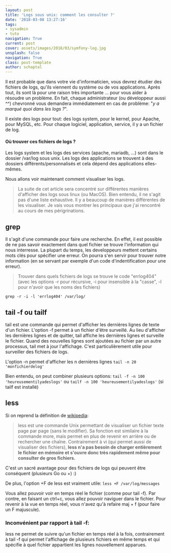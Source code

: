 ```yaml
---
layout: post
title: 'Logs sous unix: comment les consulter ?'
date: '2018-03-08 13:27:16'
tags:
- sysadmin
- tuto
navigation: True
current: post
cover: assets/images/2018/03/symfony-log.jpg
unsplash: false
navigation: True
class: post-template
author: schaptal
---
```


Il est probable que dans votre vie d'informaticien, vous devrez étudier des fichiers de logs, qu'ils viennent du système ou de vos applications. 
Après tout, ils sont là pour une raison très importante ... pour vous aider à résoudre un problème. 
En fait, chaque administrateur (ou développeur aussi ^^) chevronné vous demandera immédiatement en cas de problème: "*y a marqué quoi dans les logs ?*".

Il existe des logs pour tout: des logs system, pour le kernel, pour Apache, pour MySQL, etc. Pour chaque logiciel, application, service, il y a un fichier de log.

#### Où trouver ces fichiers de logs ?
Les logs system et les logs des services (apache, mariadb, ...) sont dans le dossier /var/log sous unix. Les logs des applications se trouvent à des dossiers différents/personnalisés et cela dépend des applications elles-mêmes.

Nous allons voir maintenant comment visualiser les logs.
> La suite de cet article sera concentré sur différentes manières d'afficher des logs sous linux (ou MacOS). Bien entendu, il ne s'agit pas d'une liste exhaustive. Il y a beaucoup de manières différentes de les visualiser. Je vais vous montrer les principaux que j'ai rencontré au cours de mes périgrinations.

## grep
Il s'agit d'une commande pour faire une recherche. En effet, il est possible de ne pas savoir exactement dans quel fichier se trouve l'information qui nous interresse. La plupart du temps, les developpeurs mettent certains mots clés pour spécifier une erreur. On pourra s'en servir pour trouver notre information (en se servant par exemple d'un code d'indentification pour une erreur).
> Trouver dans quels fichiers de logs se trouve le code "errlog404" (avec les options -r  pour récursive, -i  pour insensible à la "casse", -l  pour n'avoir que les noms des fichiers)

`grep -r -i -l 'errlog404' /var/log/`

## tail -f ou tailf

tail est une commande qui permet d'afficher les dernières lignes de texte d'un fichier.
L'option -f permet à un fichier d'être surveillé. Au lieu d'afficher les dernières lignes et de quitter, tail affiche les dernières lignes et surveille le fichier. Quand des nouvelles lignes sont ajoutées au fichier par un autre processus, tail met à jour l'affichage. C'est particulièrement utile pour surveiller des fichiers de logs. 

L'option -n permet d'afficher les n dernières lignes
`tail -n 20 'monfichierdelog'`

Bien entendu, on peut combiner plusieurs options:
`tail -f -n 100 'heureusementilyadeslogs'`
ou
`tailf -n 100 'heureusementilyadeslogs'`
(si tailf est installé)

## less

Si on reprend la définition de [wikipedia](https://fr.wikipedia.org/wiki/Less_(Unix)):

> less est une commande Unix permettant de visualiser un fichier texte page par page (sans le modifier). Sa fonction est similaire à la commande more, mais permet en plus de revenir en arrière ou de rechercher une chaîne. Contrairement à vi (qui permet aussi de visualiser des fichiers), **less n'a pas besoin de charger entièrement le fichier en mémoire et s'ouvre donc très rapidement même pour consulter de gros fichiers.**

C'est un sacré avantage pour des fichiers de logs qui peuvent être conséquent (plusieurs Go ou +)  :)

De plus, l'option +F de less est vraiment utile:
`less +F /var/log/messages`

Vous allez pouvoir voir en temps réel le fichier (comme pour tail -f).
Par contre, en faisant un ctrl+c, vous allez pouvoir naviguer dans le fichier. Pour revenir à la vue en temps réel, vous n'avez qu'à refaire maj + f (pour faire un F majuscule).

### Inconvénient par rapport à tail -f:
less ne permet de suivre qu'un fichier en temps réel à la fois, contrairement à tail -f qui permet l'affichage de plusieurs fichiers en même temps et qui spécifie à quel fichier appartient les lignes nouvellement apparues.